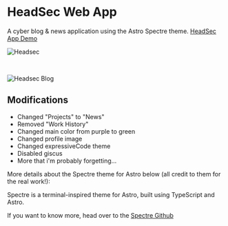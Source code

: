 # HeadSec Web App

A cyber blog & news application using the Astro Spectre theme. [HeadSec App Demo](https://n1ghtx0w1.github.io/headsec/)

![Headsec](headsec/img/headsec.png)

<br />

![Headsec Blog](headsec/img/headsec-blog.png)

## Modifications

- Changed "Projects" to "News"
- Removed "Work History"
- Changed main color from purple to green
- Changed profile image
- Changed expressiveCode theme
- Disabled giscus
- More that i'm probably forgetting...

More details about the Spectre theme for Astro below (all credit to them for the real work!):

Spectre is a terminal-inspired theme for Astro, built using TypeScript and Astro.

If you want to know more, head over to the [Spectre Github](https://github.com/louisescher/spectre/)
